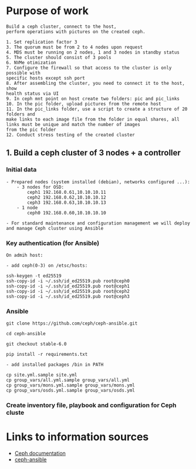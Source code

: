 # Purpose of work

    Build a ceph cluster, connect to the host,
    perform operations with pictures on the created ceph.

    1. Set replication factor 3
    3. The quorum must be from 2 to 4 nodes upon request 
    4. MDS must be running on 2 nodes, 1 and 3 nodes in standby status
    5. The cluster should consist of 3 pools
    6. NVMe otimization
    7. Configure the firewall so that access to the cluster is only possible with
    specific hosts except ssh port
    8. After assembling the cluster, you need to connect it to the host, show
    health status via UI
    9. In ceph mnt point on host create two folders: pic and pic_links
    10. In the pic folder, upload pictures from the remote host 
    11. In the pic_links folder, use a script to create a structure of 20 folders and
    make links to each image file from the folder in equal shares, all
    links must be unique and match the number of images
    from the pic folder 
    12. Conduct stress testing of the created cluster


## 1. Build a ceph cluster of 3 nodes + a controller

### Initial data

    - Prepared nodes (system installed (debian), networks configured ...):
        - 3 nodes for OSD:
            ceph1 192.168.0.61,10.10.10.11
            ceph2 192.168.0.62,10.10.10.12
            ceph3 192.168.0.63,10.10.10.13
        - 1 node
            ceph0 192.168.0.60,10.10.10.10

    - For standard maintenance and configuration management we will deploy and manage Ceph cluster using Ansible

### Key authentication (for Ansible)

    On admih host:

    - add ceph(0-3) on /etsc/hosts:

    ssh-keygen -t ed25519
    ssh-copy-id -i ~/.ssh/id_ed25519.pub root@ceph0
    ssh-copy-id -i ~/.ssh/id_ed25519.pub root@ceph1
    ssh-copy-id -i ~/.ssh/id_ed25519.pub root@ceph2
    ssh-copy-id -i ~/.ssh/id_ed25519.pub root@ceph3

### Ansible

    git clone https://github.com/ceph/ceph-ansible.git

    cd ceph-ansible

    git checkout stable-6.0

    pip install -r requirements.txt

    - add installed packages /bin in PATH
	
    cp site.yml.sample site.yml
    cp group_vars/all.yml.sample group_vars/all.yml
    cp group_vars/mons.yml.sample group_vars/mons.yml
    cp group_vars/osds.yml.sample group_vars/osds.yml    

### Create inventory file, playbook and configuration for Ceph cluste



# Links to information sources
  * [Ceph documentation](https://docs.ceph.com/en/pacific/)
  * [ceph-ansible](https://docs.ceph.com/projects/ceph-ansible/en/latest/glossary.html)